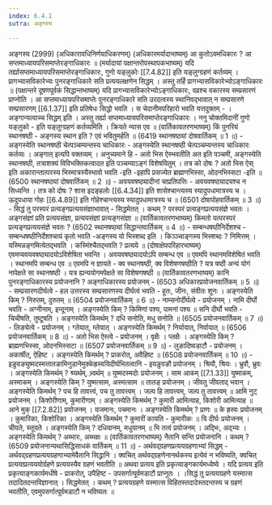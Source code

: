 ```yaml
---
index: 6.4.1
sutra: अङ्गस्य

---
```

अङ्गस्य (2999) (अधिकारावधिनिर्णयाधिकरणम्) (अधिकारमर्यादाभाष्यम्) आ कुतोऽयमधिकारः ? आ सप्तमाध्यायपरिसमाप्तेरङ्गाधिकारः ॥ (मर्यादायां पक्षान्तरोपस्थापकभाष्यम्) यदि तर्ह्यासप्तमाध्यायपरिसमाप्तेरङ्गाधिकारः, गुणो यङ्लुकोः [[7.4.82]] इति यङ्लुग्ग्रहणं कर्तव्यम् । प्रागभ्यासविकारेभ्यः पुनरङ्गाधिकारे सति प्रत्ययलक्षणेन सिद्धम् । अस्तु तर्हि प्रागभ्यासविकारेभ्योऽङ्गाधिकारः ॥ (पक्षान्तरे दूषणपूर्वकं सिद्धान्तभाष्यम्) यदि प्रागभ्यासविकारेभ्योऽङ्गाधिकारः, वव्रश्च वकारस्य सम्प्रसारणं प्राप्नोति । आ सप्तमाध्यायपरिसमाप्तेः पुनरङ्गाधिकारे सति उरदत्वस्य स्थानिवद्भावात् न सम्प्रसारणे सम्प्रसारणम् [[6.1.37]] इति प्रतिषेधः सिद्धो भवति । स चेदानीमपरिहारो भवति यत्तदुक्तम् - ।अङ्गान्यत्वाच्च सिद्धम् इति । अस्तु तर्ह्या सप्तमाध्यायपरिसमाप्तेरङ्गाधिकारः । ननु चोक्तमिदानीं गुणो यङ्लुको -  इति यङ्लुग्ग्रहणं कर्तव्यमिति । क्रियते न्यास एव ॥ (वार्तिकावतरणभाष्यम्) किं पुनरियं स्थानषष्ठी - अङ्गस्य स्थान इति ? एवं भवितुमर्हति ॥ (6419 स्थानषष्ठ्यां दोषवार्तिकम् ॥ 1 ॥) - अङ्गस्येति स्थानषष्ठी चेत्पञ्चम्यन्तस्य चाधिकारः - अङ्गस्येति स्थानषष्ठी चेत्पञ्चम्यन्तस्य चाधिकारः कर्तव्यः । अङ्गात् इत्यपि वक्तव्यम् । अनुच्यमाने हि - अतो भिस ऐस्भवतीति अत इति पञ्चमी, अङ्गस्येति स्थानषष्ठी, तत्राशक्यं विविभक्तिकत्वादत इति पञ्चम्याऽङ्गं विशेषयितुम् । तत्र को दोषः ? अतो भिस ऐस् इति अकारान्तात्परस्य भिस्मात्रस्यैस्भावो भवति -इति -इहापि प्रसज्येत ब्राह्मणभिस्सा, ओदनभिस्सटा -इति ॥ (6500 स्थानषष्ठ्यां दोषवार्तिकम् ॥ 2 ॥) - अवयवषष्ठ्यादीनां चाप्रतिपत्तिः - अवयवषष्ठ्यादयश्च न सिध्यन्ति । तत्र को दोषः ? शास इदङ्हलोः [[6.4.34]] इति शासेश्चान्त्यस्य स्यादुपधामात्रस्य च । ऊदुपधाया गोहः [[6.4.89]] इति गोहेश्चान्त्यस्य स्यादुपधामात्रस्य च ॥ (6501 दोषापोहवार्तिकम् ॥ 3 ॥) - सिद्धं तु परस्परं प्रत्यङ्गप्रत्ययसंज्ञाभावात् - सिद्धमेतत् । कथम् ? परस्परं प्रत्यङ्गप्रत्ययसंज्ञे भवतः । अङ्गसंज्ञां प्रति प्रत्ययसंज्ञा, प्रत्ययसंज्ञां प्रत्यङ्गसंज्ञा ॥ (वार्तिकावतरणभाष्यम्) किमतो यत्परस्परं प्रत्यङ्गप्रत्ययसंज्ञे भवतः ? (6502 स्थानषष्ठ्यां सिद्धान्तवार्तिकम् ॥ 4 ॥) - सम्बन्धषष्ठीनिर्देशश्च - सम्बन्धषष्ठीनिर्देशश्चायं कृतो भवति -अङ्गस्य यो भिस्शब्द इति । किञ्ञ्चाङ्गस्य भिस्शब्दः ? निमित्तम् । यस्मिन्नङ्गमित्येतद्भवति । कस्मिंश्चैतद्भवति ? प्रत्यये ॥ (दोषाक्षेपपरिहारभाष्यम्) एवमप्यवयवषष्ठ्यादयोऽविशेषिता भवन्ति । अवयवषष्ठ्यादयोऽपि सम्बन्ध एव ॥ एवमपि स्थानमविशेषितं भवति । स्थानमपि सम्बन्ध एव ॥ एवमपि न ज्ञायते - क्व स्थानषष्ठी, क्व विशेषणषष्ठीति ? यत्र षष्ठी अन्यं योगं नापेक्षते सा स्थानषष्ठी । यत्र ह्यन्ययोगमपेक्षते सा विशेषणषष्ठी ॥ (वार्तिकावतरणभाष्यम्) कानि पुनरङ्गाधिकारस्य प्रयोजनानि ? अङ्गाधिकारस्य प्रयोजनम् -  (6503 अधिकारप्रयोजनवार्तिकम् ॥ 5 ॥) - सम्प्रसारणदीर्घत्वे - हल उत्तरस्य सम्प्रसारणस्य दीर्घत्वं भवति - हूतः, जीनः, संवीतः शूनः । अङ्गस्येति किम् ? निरुतम्, दुरुतम् ॥ (6504 प्रयोजनवार्तिकम् ॥ 6 ॥) - नाम्सनोर्दीर्घत्वे - प्रयोजनम् । नामि दीर्घो भवति - अग्नीनाम्, इन्दूनाम् । अङ्गस्येति किम् ? किमिणां पश्य, पामनां पश्य ॥ सनि दीर्घो भवति - चिचीषति, तुष्टूषति । अङ्गस्येति किमर्थम् ? दधि सनोति, मधु सनोति ॥ (6505 प्रयोजनवार्तिकम् ॥ 7 ॥) - लिङ्येत्वे - प्रयोजनम् । ग्लेयात्, म्लेयात् । अङ्गस्येति किमर्थम् ? निर्यायात्, निर्वायात् ॥ (6506 प्रयोजनवार्तिकम् ॥ 8 ॥) - अतो भिस ऐस्त्वे - प्रयोजनम् । वृक्षैः । प्लक्षैः । अङ्गस्येति किम् ? ब्राह्मणभिस्सा, ओदनभिस्सटा ॥ (6507 प्रयोजनवार्तिकम् ॥ 9 ॥) - लुङादिष्वडाटौ - प्रयोजनम् । अकार्षीत्, ऐहिष्ट । अङ्गस्येति किमर्थम् ? प्राकरोत्, अवैहिष्ट ॥ (6508 प्रयोजनवार्तिकम् ॥ 10 ॥) - इङुवङ्युष्मदस्मत्तातङामिनुडानेमुक्केह्रस्वयिदीर्घभितत्वानि - इयङुवङौ प्रयोजनम् । श्रियौ, श्रियः । भ्रुवौ, भ्रुवः । अङ्गस्येति किमर्थम् ? श्र्यर्थम्, भ्र्वर्थम् ॥ युष्मदस्मदोः प्रयोजनम् । साम आकम् [[7.1.33]] युष्माकम्, अस्माकम् । अङ्गस्येति किम् ? युष्मत्साम, अस्मत्साम ॥ तातङ् प्रयोजनम् । जीवतु जीवताद् भवान् । अङ्गस्येति किमर्थम् ? पच हि तावत्त्वं, पच तु तावत्त्वम् । जल्प हि तावत्त्वम्, जल्प तु तावत्त्वम् ॥ आमि नुट् प्रयोजनम् । किशोरीणाम्, कुमारीणाम् । अङ्गस्येति किमर्थम् ? कुमारी आमित्याह, किशोरी आमित्याह ॥ आने मुक् [[7.2.82]] प्रयोजनम् । यजमानः, पचमानः । अङ्गस्येति किमर्थम् ? प्राणः ॥ के ह्रस्वः प्रयोजनम् । कुमारिका, किशोरिका । अङ्गस्येति किमर्थम् ? कुमारीं कायति - कुमारीकः ॥ यि दीर्घः प्रयोजनम् । चीयते, स्तूयते । अङ्गस्येति किम् ? दधियानम्, मधुयानम् ॥ भि तत्वं प्रयोजनम् । अदि्भः, अद्भ्यः । अङ्गस्येति किमर्थम् ? अब्भारः, अब्भक्षः ॥ (वार्तिकावतरणभाष्यम्) नैतानि सन्ति प्रयोजनानि । कथम् ? (6509 प्रयोजनान्यथासिद्धिसाधकं वार्तिकम् ॥ 11 ॥) - अर्थवद्ग्रहणप्रत्ययग्रहणाभ्यां सिद्धम् - अर्थवद्ग्रहणप्रत्ययग्रहणाभ्यामेवैतानि सिद्धानि । क्वचित् अर्थवद्ग्रहणेनानर्थकस्य इत्येवं न भविष्यति, क्वचित् प्रत्ययाप्रत्यययोर्ग्रहणे प्रत्ययस्यैव ग्रहणं भवतीति ॥ अथवा प्रत्यय इति प्रकृत्याङ्गकार्यमध्येष्ये । यदि प्रत्यय इति प्रकृत्याङ्गकार्यमधीषे - प्राकरोत्, उपैहिष्ट - उपसर्गात्पूर्वमडाटौ प्राप्नुतः । ।सिद्धं तु प्रत्ययग्रहणे यस्मात्स तदादितदन्तविज्ञानात् । सिद्धमेतत् । कथम् ? प्रत्ययग्रहणे यस्मात्स विहितस्तदादेस्तदन्तस्य च ग्रहणं भवतीति, एवमुपसर्गात्पूर्वमडाटौ न भविष्यतः ॥